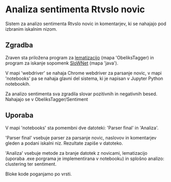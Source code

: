 # Analiza sentimenta Rtvslo novic

Sistem za analizo sentimenta Rtvslo novic in komentarjev, ki se nahajajo pod izbranim iskalnim nizom.

## Zgradba

Zraven sta priložena program za [lematizacijo](http://oznacevalnik.slovenscina.eu/Vsebine/Sl/ProgramskaOprema/Navodila.aspx) 
(mapa 'ObeliksTagger) in program za iskanje sopomenk [SloWNet](https://www.clarin.si/repository/xmlui/handle/11356/1026) (mapa 'java').

V mapi 'webdriver' se nahaja Chrome webdriver za parsanje novic, v mapi 'notebooks' pa se nahaja glavni del sistema, 
ki je napisan v Jupyter Python notebookih.

Za analizo sentimenta sva zgradila slovar pozitivnih in negativnih besed. Nahajajo se v ObeliksTagger/Sentiment

## Uporaba

V mapi 'notebooks' sta pomembni dve datoteki: 'Parser final' in 'Analiza'.

'Parser final' vsebuje parser za parsanje novic, naslovov in komentarjev gleden a podani iskalni niz. Rezultate zapiše v datoteko.

'Analiza' vsebuje metode za branje datotek z novicami, lematizacijo (uporaba .exe porgrama je implementirana v notebooku) in 
splošno analizo: clustering ter sentiment.

Bloke kode poganjamo po vrsti.
